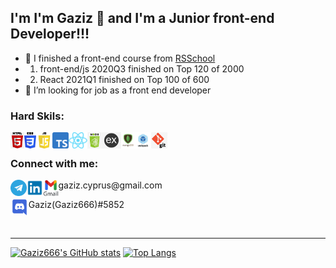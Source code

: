 ## I'm I'm Gaziz 👋 and I'm a Junior front-end Developer!!!

-   🔭 I finished a front-end course from [RSSchool](https://rs.school/)
-  1. front-end/js 2020Q3 finished on Top 120 of 2000
-  2. React 2021Q1 finished on Top 100 of 600
-   🤔 I’m looking for job as a front end developer

### Hard Skils:

<img align="left" alt="HTML5" height="26px" src="https://github.com/Gaziz666/Gaziz666/blob/main/logo-img/html.jpg" />
<img align="left" alt="CSS3" height="26px" src="https://github.com/Gaziz666/Gaziz666/blob/main/logo-img/css-logo.png" />
<img align="left" alt="JavaScript" height="26px" src="https://github.com/Gaziz666/Gaziz666/blob/main/logo-img/js-logo.png" />
<img align="left" alt="TypeScript" height="26px" src="https://github.com/Gaziz666/Gaziz666/blob/main/logo-img/ts-logo.png" />
<img align="left" alt="React" height="26px" src="https://github.com/Gaziz666/Gaziz666/blob/main/logo-img/react-logo.png" />
<img align="left" alt="Node.js" height="26px" src="https://github.com/Gaziz666/Gaziz666/blob/main/logo-img/node-logo.png" />
<img align="left" alt="Express.js" height="26px" src="https://github.com/Gaziz666/Gaziz666/blob/main/logo-img/express-logo.png" />
<img align="left" alt="MongoDB" height="26px" src="https://github.com/Gaziz666/Gaziz666/blob/main/logo-img/mongo%20db.png" />
<img align="left" alt="Webpack" height="26px" src="https://github.com/Gaziz666/Gaziz666/blob/main/logo-img/webpack-logo.jpeg" />
<img align="left" alt="Git" height="26px" src="https://github.com/Gaziz666/Gaziz666/blob/main/logo-img/git-logo.png" />

<br />

### Connect with me:

[<img align="left" alt="Git" height="26px" src="https://github.com/Gaziz666/Gaziz666/blob/main/logo-img/telegram-logo.png" />](https://t.me/Gaziz666)
[<img align="left" alt="Git" height="26px" src="https://github.com/Gaziz666/Gaziz666/blob/main/logo-img/linkedin-logo.png" />](https://www.linkedin.com/in/gaziz-tuleukulov/)
<p>
<img align="left" alt="Git" height="26px" src="https://github.com/Gaziz666/Gaziz666/blob/main/logo-img/gmail-logo.png" />gaziz.cyprus@gmail.com
  </p>
  <p>
<img align="left" alt="Git" height="26px" src="https://github.com/Gaziz666/Gaziz666/blob/main/logo-img/discord-logo.png" />Gaziz(Gaziz666)#5852
  </p>
<br />


<hr>

[![Gaziz666's GitHub stats](https://github-readme-stats.vercel.app/api?username=Gaziz666)](https://github.com/Gaziz666)
[![Top Langs](https://github-readme-stats.vercel.app/api/top-langs/?username=Gaziz666&layout=compact)](https://github.com/Gaziz666)
